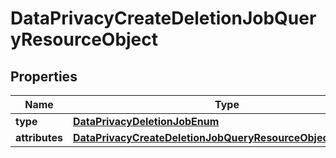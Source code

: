 
# DataPrivacyCreateDeletionJobQueryResourceObject

## Properties
| Name | Type | Description | Notes |
| ------------ | ------------- | ------------- | ------------- |
| **type** | [**DataPrivacyDeletionJobEnum**](DataPrivacyDeletionJobEnum.md) |  |  |
| **attributes** | [**DataPrivacyCreateDeletionJobQueryResourceObjectAttributes**](DataPrivacyCreateDeletionJobQueryResourceObjectAttributes.md) |  |  |



